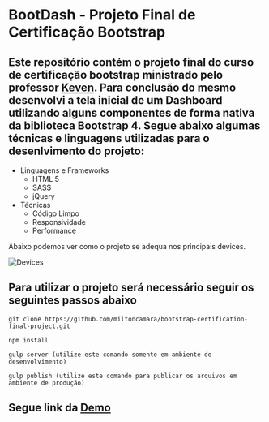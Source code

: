 # BootDash - Projeto Final de Certificação Bootstrap
## Este repositório contém o projeto final do curso de certificação bootstrap ministrado pelo professor [Keven](https://github.com/kevenjesus). Para conclusão do mesmo desenvolvi a tela inicial de um Dashboard utilizando alguns componentes de forma nativa da biblioteca Bootstrap 4. Segue abaixo algumas técnicas e linguagens utilizadas para o desenlvimento do projeto:
* Linguagens e Frameworks
    * HTML 5
    * SASS
    * jQuery
* Técnicas
    * Código Limpo
    * Responsividade
    * Performance

Abaixo podemos ver como o projeto se adequa nos principais devices.

![Devices](https://ibin.co/w800/3MVBHBSXibcS.png)

## Para utilizar o projeto será necessário seguir os seguintes passos abaixo

```
git clone https://github.com/miltoncamara/bootstrap-certification-final-project.git
```
```
npm install
```

```
gulp server (utilize este comando somente em ambiente de desenvolvimento)
```
```
gulp publish (utilize este comando para publicar os arquivos em ambiente de produção)
```
## Segue link da [Demo](http://www.mcamara.net/bootstrap-certification/)
